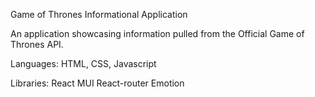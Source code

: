 Game of Thrones Informational Application

An application showcasing information pulled from the Official Game of Thrones API.

Languages:
HTML, CSS, Javascript

Libraries:
React
MUI
React-router
Emotion